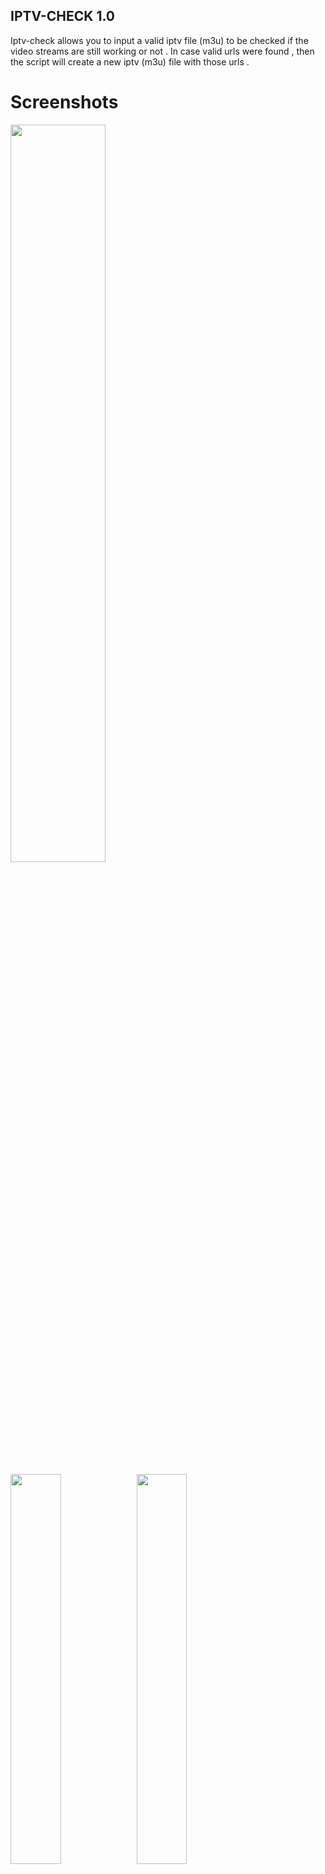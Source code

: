 ## IPTV-CHECK 1.0

Iptv-check allows you to input a valid iptv file (m3u) to be checked if the video streams are still working or not .
In case valid urls were found , then the script will create a new iptv (m3u) file with those urls .

# Screenshots
<img src="https://s14.postimg.cc/mscao3ntt/iptv-ck.jpg" width="55%"></img>

<img src="https://s14.postimg.cc/grelrf6gx/icheck2.png" width="40%"></img><img src="https://s14.postimg.cc/we5v4szoh/CHECK_034.png" width="40%"></img>

# Requirements

- wget

# Install Requirements

- apt-get install wget

# Tool Instalation

- git clone https://github.com/peterpt/IPTV-CHECK.git && cd IPTV-CHECK && ./iptv-check

